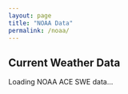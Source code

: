 ```yaml
---
layout: page
title: "NOAA Data"
permalink: /noaa/
---
```


## Current Weather Data

<div id="noaa-weather">
  Loading NOAA ACE SWE data...
</div>

<script>
  // Fetch the latest 1-hour average data from NOAA
  fetch('https://services.swpc.noaa.gov/json/ace/swepam/ace_swepam_1h.json')
    .then(response => response.json())
    .then(data => {
      if (data && data.length > 0) {
        // Assuming the first object is the most recent reading:
        const latest = data[0];
        const container = document.getElementById('noaa-weather');
        container.innerHTML = `
          <h3>NOAA ACE SWE Data (1-hour average)</h3>
          <p><strong>Time:</strong> ${latest.time_tag}</p>
          <p><strong>Density:</strong> ${latest.dens}</p>
          <p><strong>Speed:</strong> ${latest.speed}</p>
          <p><strong>Temperature:</strong> ${latest.temperature}</p>
        `;
      } else {
        document.getElementById('noaa-weather').innerText = 'No data available.';
      }
    })
    .catch(error => {
      console.error('Error fetching NOAA data:', error);
      document.getElementById('noaa-weather').innerText = 'Failed to load NOAA data.';
    });
</script>